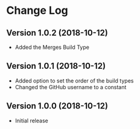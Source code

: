 # Change Log

## Version 1.0.2 (2018-10-12)

-   Added the Merges Build Type

## Version 1.0.1 (2018-10-12)

-   Added option to set the order of the build types
-   Changed the GitHub username to a constant

## Version 1.0.0 (2018-10-12)

-   Initial release